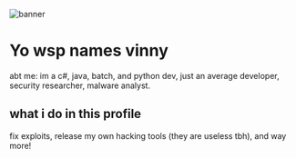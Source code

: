 ![banner](https://i.ibb.co/R6sqwmR/Frank-Ocean-Blonded-radio.jpg)
# Yo wsp names vinny 
abt me: im a c#, java, batch, and python dev,
just an average developer,
security researcher, malware analyst.

## what i do in this profile
fix exploits,
release my own hacking tools (they are useless tbh),
and way more!
